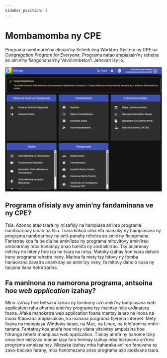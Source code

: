 ```yaml
---
sidebar_position: 1
---
```


# Mombamomba ny CPE

Programa namboarin’ny ekipan’ny Scheduling Workbox System ny CPE na _Congregation Program for Everyone._ Programa natao ampiasain’ny rehetra ao amin’ny fiangonanan’ny Vavolombelon’i Jehovah izy io.

![Pejy Fandraisana CPE](./cpe_home.jpg)

## Programa ofisialy avy amin’ny fandaminana ve ny CPE?

Tsia. Azonao atao tsara ny misafidy na hampiasa an’ireo programa namboarinay ianao na tsia. Tsara kokoa raha efa manaiky ny hampiasana ny programa namboarinay ny anti-panahy rehetra ao amin’ny fiangonana. Fantatray koa fa be dia be amin’izao ny programa mitovitovy amin’ireo amboarinay mba hanampy anao hamita ny andraikitrao. Tsy anjaranay mihitsy no hiteny hoe iza no tsara na ratsy. Matoky izahay hoe tsara daholo ireny programa rehetra ireny. Marina fa mety tsy hitovy ny fomba hanaovana zavatra anankiray ao amin’izy ireny, fa mitovy daholo kosa ny tanjona tiana hotratrarina.

## Fa maninona no namorona programa, antsoina hoe _web application_ izahay?

Mino izahay hoe betsaka kokoa ny tombony azo amin’ny fampiasana web application raha oharina amin’ny programa tsy maintsy mila ordinatera foana. Afaka manokatra web application foana mantsy ianao na inona na inona fitaovana ampiasainao,  ka manana programa fijerena internet. Mety foana na mampiasa Windows ianao, na Mac, na Linux, na telefaonina entin-tanana. Fantatray koa anefa hoe misy olana vitsivitsy ampoizina hoe hitranga rehefa mampiasa web application. Tianay anefa ny hanome toky anao hoe miezaka manao izay fara herinay izahay mba hiarovana an’ireo programa ampiasainay. Miezaka izahay mba haharaka an’ireo fanovana sy zava-baovao farany, mba hanomezana anao programa azo atokisana tsara.